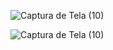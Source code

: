 ![Captura de Tela (10)](https://user-images.githubusercontent.com/86307663/192873958-93af887d-1aa7-4e7f-8ba9-94186c33e1c7.png)

![Captura de Tela (10)](https://user-images.githubusercontent.com/86307663/192873988-c5e155dc-4821-4829-ab74-abc8d8f20997.png)
